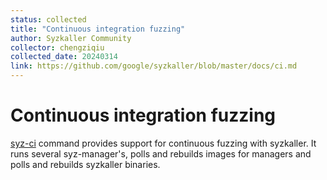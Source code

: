 ```yaml
---
status: collected
title: "Continuous integration fuzzing"
author: Syzkaller Community
collector: chengziqiu
collected_date: 20240314
link: https://github.com/google/syzkaller/blob/master/docs/ci.md
---
```


# Continuous integration fuzzing

[syz-ci](../syz-ci/) command provides support for continuous fuzzing with syzkaller.
It runs several syz-manager's, polls and rebuilds images for managers and polls
and rebuilds syzkaller binaries.
